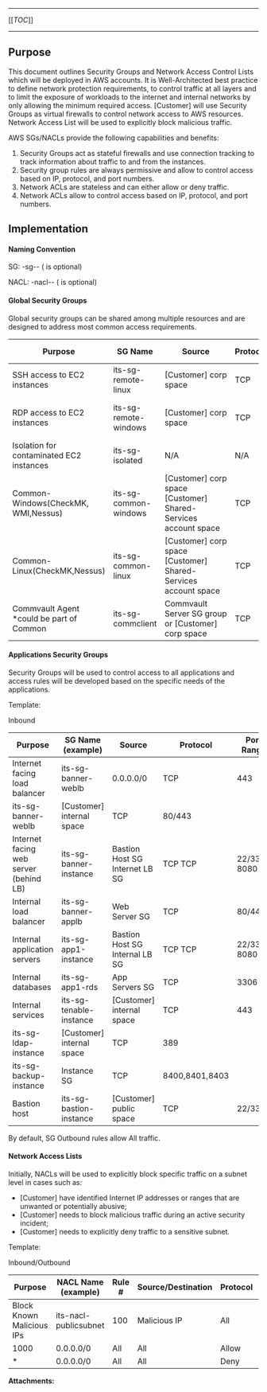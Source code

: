  

  

  

|    |    |    |    |
| --- | --- | --- | --- |

  

* * *

[[_TOC_]]

* * *

**Purpose**
-----------

This document outlines Security Groups and Network Access Control Lists which will be deployed in AWS accounts. It is Well-Architected best practice to define network protection requirements, to control traffic at all layers and to limit the exposure of workloads to the internet and internal networks by only allowing the minimum required access. \[Customer\] will use Security Groups as virtual firewalls to control network access to AWS resources. Network Access List will be used to explicitly block malicious traffic. 

AWS SGs/NACLs provide the following capabilities and benefits:

1.  Security Groups act as stateful firewalls and use connection tracking to track information about traffic to and from the instances.
2.  Security group rules are always permissive and allow to control access based on IP, protocol, and port numbers.
3.  Network ACLs are stateless and can either allow or deny traffic.
4.  Network ACLs allow to control access based on IP, protocol, and port numbers.

  

**Implementation**
------------------

#### Naming Convention

SG: <Namespace>-sg-<function>-<semantics> (<semantics> is optional)

NACL: <Namespace>-nacl-<function>-<semantics> (<semantics> is optional)

#### Global Security Groups

Global security groups can be shared among multiple resources and are designed to address most common access requirements.

|   **Purpose**   |   **SG Name**   |   **Source**   |   **Protocol**   |   **Port Range**   |
| --- | --- | --- | --- | --- |
|   SSH access to EC2 instances   |   its-sg-remote-linux   |   \[Customer\] corp space   |   TCP   |   22   |
|   RDP access to EC2 instances   |   its-sg-remote-windows   |   \[Customer\] corp space   |   TCP   |   3389  445  139  5985   |
|   Isolation for contaminated EC2 instances   |   its-sg-isolated   |   N/A   |   N/A   |   N/A   |
|   Common-Windows(CheckMK, WMI,Nessus)   |   its-sg-common-windows   |   \[Customer\] corp space  \[Customer\] Shared-Services account space   |   TCP   |         |
|   Common-Linux(CheckMK,Nessus)   |   its-sg-common-linux   |   \[Customer\] corp space  \[Customer\] Shared-Services account space   |   TCP   |     |
|   Commvault Agent  \*could be part of Common   |   its-sg-commclient   |   Commvault Server SG group or \[Customer\] corp space   |   TCP   |   8400  8403   |

#### Applications Security Groups

Security Groups will be used to control access to all applications and access rules will be developed based on the specific needs of the applications.

Template:

Inbound

|   **Purpose**   |   **SG Name (example)**   |   **Source**   |   **Protocol**   |   **Port Range**   |
| --- | --- | --- | --- | --- |
|   Internet facing load balancer   |   its-sg-banner-weblb   |   0.0.0.0/0   |   TCP   |   443   |
|   its-sg-banner-weblb   |   \[Customer\] internal space   |   TCP   |   80/443   |
|   Internet facing web server (behind LB)   |   its-sg-banner-instance   |   Bastion Host SG  Internet LB SG   |   TCP  TCP   |   22/3389  8080   |
|   Internal load balancer   |   its-sg-banner-applb   |   Web Server SG   |   TCP   |   80/443   |
|   Internal application servers   |   its-sg-app1-instance   |   Bastion Host SG  Internal LB SG   |   TCP  TCP   |   22/3389  8080   |
|   Internal databases   |   its-sg-app1-rds   |   App Servers SG   |   TCP   |   3306   |
|   Internal services   |   its-sg-tenable-instance   |   \[Customer\] internal space   |   TCP   |   443   |
|   its-sg-ldap-instance   |   \[Customer\] internal space   |   TCP   |   389   |
|   its-sg-backup-instance   |   Instance SG   |   TCP   |   8400,8401,8403   |
|   Bastion host   |   its-sg-bastion-instance   |   \[Customer\] public space   |   TCP   |   22/3389   |

By default, SG Outbound rules allow All traffic.

#### Network Access Lists

Initially, NACLs will be used to explicitly block specific traffic on a subnet level in cases such as:

*   \[Customer\] have identified Internet IP addresses or ranges that are unwanted or potentially abusive;
*   \[Customer\] needs to block malicious traffic during an active security incident;
*   \[Customer\] needs to explicitly deny traffic to a sensitive subnet.

Template:

Inbound/Outbound

|   **Purpose**   |   **NACL Name (example)**   |   **Rule #**   |   **Source/Destination**   |   **Protocol**   |   **Port**   |   **Allow/Deny**   |
| --- | --- | --- | --- | --- | --- | --- |
|   Block Known Malicious IPs   |   its-nacl-publicsubnet   |   100   |   Malicious IP   |   All   |   All   |   Deny   |
|   1000   |   0.0.0.0/0   |   All   |   All   |   Allow   |
|   \*   |   0.0.0.0/0   |   All   |   All   |   Deny   |

 **Attachments:** 

